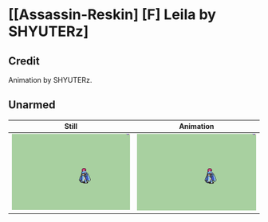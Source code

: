 # [\[Assassin-Reskin\] \[F\] Leila by SHYUTERz]

## Credit

Animation by SHYUTERz.

## Unarmed

| Still | Animation |
| :---: | :-------: |
| ![Unarmed still](./Unarmed_000.png) | ![Unarmed animation](./Unarmed.gif) |
